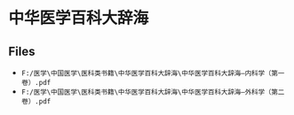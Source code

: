 # 中华医学百科大辞海

## Files

- `F:/医学\中国医学\医科类书籍\中华医学百科大辞海\中华医学百科大辞海—内科学（第一卷）.pdf`
- `F:/医学\中国医学\医科类书籍\中华医学百科大辞海\中华医学百科大辞海—外科学（第二卷）.pdf`
